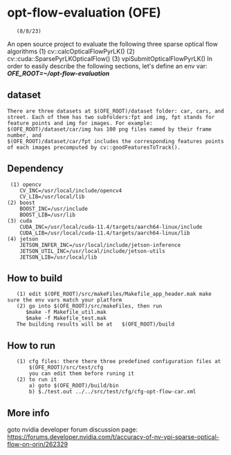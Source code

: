 # opt-flow-evaluation (OFE)
       (8/8/23)
An open source project to evaluate the following three sparse optical flow algorithms
(1) cv::calcOpticalFlowPyrLK()
(2) cv::cuda::SparsePyrLKOpticalFlow()
(3) vpiSubmitOpticalFlowPyrLK()
In order to easily describe the following sections, let's define an env var:
***OFE_ROOT=~/opt-flow-evaluation***
## dataset
	There are three datasets at $(OFE_ROOT)/dataset folder: car, cars, and street. Each of them has two subfolders:fpt and img, fpt stands for feature points and img for images. For example:
	$(OFE_ROOT)/dataset/car/img has 100 png files named by their frame number, and 
	$(OFE_ROOT)/dataset/car/fpt includes the corresponding features points of each images precomputed by cv::goodFeaturesToTrack().
## Dependency
     (1) opencv
        CV_INC=/usr/local/include/opencv4
        CV_LIB=/usr/local/lib
	(2) boost
        BOOST_INC=/usr/include
        BOOST_LIB=/usr/lib		
	(3) cuda
        CUDA_INC=/usr/local/cuda-11.4/targets/aarch64-linux/include
        CUDA_LIB=/usr/local/cuda-11.4/targets/aarch64-linux/lib
	(4) jetson
	    JETSON_INFER_INC=/usr/local/include/jetson-inference
        JETSON_UTIL_INC=/usr/local/include/jetson-utils
        JETSON_LIB=/usr/local/lib
## How to build 
	   (1) edit $(OFE_ROOT)/src/makeFiles/Makefile_app_header.mak make sure the env vars match your platform
	   (2) go into $(OFE_ROOT)/src/makeFiles, then run
	      $make -f Makefile_util.mak
	   	  $make -f Makefile_test.mak
	   The building results will be at 	 $(OFE_ROOT)/build
## How to run
       (1) cfg files: there there three predefined configuration files at
           $(OFE_ROOT)/src/test/cfg
           you can edit them before runing it
       (2) to run it
           a) goto $(OFE_ROOT)/build/bin
           b) $./test.out ../../src/test/cfg/cfg-opt-flow-car.xml
## More info
   goto nvidia developer forum discussion page:  <https://forums.developer.nvidia.com/t/accuracy-of-nv-vpi-sparse-optical-flow-on-orin/262329>

   

       

	   	  
